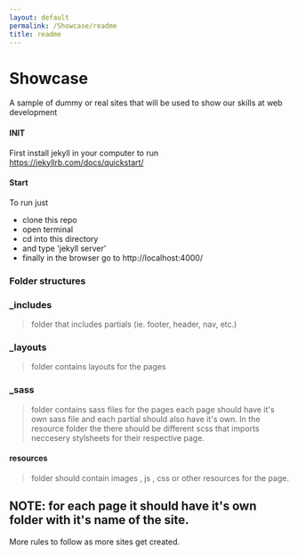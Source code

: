 ```yaml
---
layout: default
permalink: /Showcase/readme
title: readme
---
```


# Showcase
A sample of dummy or real sites that will be used to show our skills at web development

#### INIT
First install jekyll in your computer to run https://jekyllrb.com/docs/quickstart/

#### Start
To run just
- clone this repo
- open terminal
- cd into this directory
- and type 'jekyll server'
- finally in the browser go to http://localhost:4000/

### Folder structures
### \_includes
> folder that includes partials (ie. footer, header, nav, etc.)

### \_layouts
> folder contains layouts for the pages

### \_sass
> folder contains sass files for the pages each page should have it's own sass file and each partial should also have it's own. In the resource folder the there should be different scss that imports neccesery stylsheets for their respective page.

#### resources
> folder should contain images , js , css or other resources for the page.

## NOTE: for each page it should have it's own folder with it's name of the site.

More rules to follow as more sites get created.

